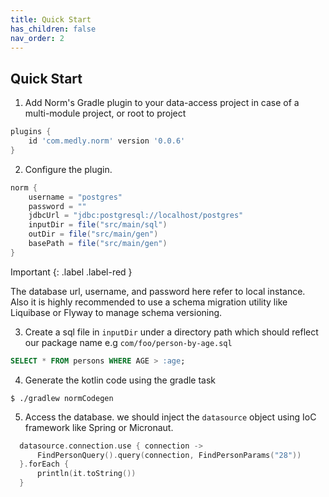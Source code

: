 ```yaml
---
title: Quick Start
has_children: false
nav_order: 2
---
```


## Quick Start

1. Add Norm's Gradle plugin to your data-access project in case of a multi-module project, or root to project

  ```gradle
  plugins {
      id 'com.medly.norm' version '0.0.6'
  }
  ```


2. Configure the plugin. 

```groovy
norm {
    username = "postgres"
    password = ""
    jdbcUrl = "jdbc:postgresql://localhost/postgres"
    inputDir = file("src/main/sql")
    outDir = file("src/main/gen")
    basePath = file("src/main/gen")
}
```


Important
{: .label .label-red }

The database url, username, and password here refer to local instance. Also it is highly recommended to use a schema migration utility like Liquibase or Flyway to manage schema versioning.

3. Create a sql file in `inputDir` under a directory path which should reflect our package name e.g `com/foo/person-by-age.sql`

```SQL
SELECT * FROM persons WHERE AGE > :age;
```


4. Generate the kotlin code using the gradle task

```shell
$ ./gradlew normCodegen
```

5. Access the database. we should inject the `datasource` object using IoC framework like Spring or Micronaut.

```kotlin
  datasource.connection.use { connection ->
      FindPersonQuery().query(connection, FindPersonParams("28"))
  }.forEach {
      println(it.toString())
  }
```

